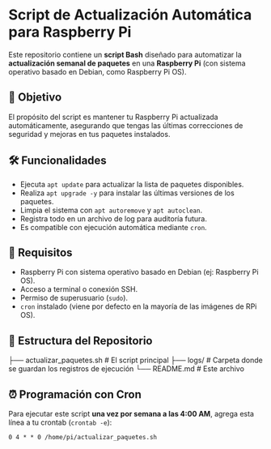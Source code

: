 # Script de Actualización Automática para Raspberry Pi

Este repositorio contiene un **script Bash** diseñado para automatizar la **actualización semanal de paquetes** en una **Raspberry Pi** (con sistema operativo basado en Debian, como Raspberry Pi OS).

## 🎯 Objetivo

El propósito del script es mantener tu Raspberry Pi actualizada automáticamente, asegurando que tengas las últimas correcciones de seguridad y mejoras en tus paquetes instalados.

## 🛠️ Funcionalidades

- Ejecuta `apt update` para actualizar la lista de paquetes disponibles.
- Realiza `apt upgrade -y` para instalar las últimas versiones de los paquetes.
- Limpia el sistema con `apt autoremove` y `apt autoclean`.
- Registra todo en un archivo de log para auditoría futura.
- Es compatible con ejecución automática mediante `cron`.

## 🧪 Requisitos

- Raspberry Pi con sistema operativo basado en Debian (ej: Raspberry Pi OS).
- Acceso a terminal o conexión SSH.
- Permiso de superusuario (`sudo`).
- `cron` instalado (viene por defecto en la mayoría de las imágenes de RPi OS).

## 📁 Estructura del Repositorio
├── actualizar_paquetes.sh # El script principal
├── logs/ # Carpeta donde se guardan los registros de ejecución
└── README.md # Este archivo

## ⏰ Programación con Cron

Para ejecutar este script **una vez por semana a las 4:00 AM**, agrega esta línea a tu crontab (`crontab -e`):

```cron
0 4 * * 0 /home/pi/actualizar_paquetes.sh